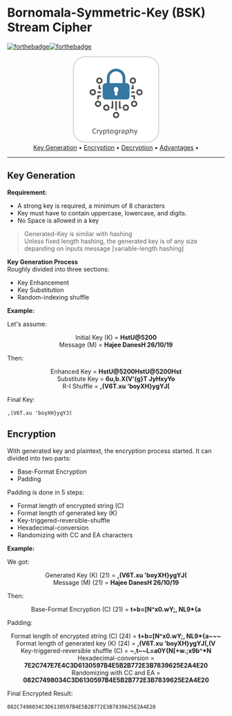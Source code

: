 # Bornomala-Symmetric-Key (BSK) Stream Cipher
[![forthebadge](https://forthebadge.com/images/badges/made-with-c-plus-plus.svg)](https://forthebadge.com)[![forthebadge](https://forthebadge.com/images/badges/built-with-love.svg)](https://forthebadge.com)

<p align = "center">
<img src = "images/crypto.jpg" width = "200"> <br> 
<a href="#key-generation">Key Generation</a> • <a href="#encryption">Encryption</a> • <a href="#decryption">Decryption</a> • <a href="#advantages">Advantages</a> •
</p>

---
Key Generation
---

**Requirement:**
- A strong key is required, a minimum of 8 characters
- Key must have to contain uppercase, lowercase, and digits. 
- No Space is allowed in a key

> Generated-Key is similar with hashing <br>
> Unless fixed length hashing, the generated key is of any size depanding on inputs message [variable-length hashing]

**Key Generation Process** <br>
Roughly divided into three sections:
* Key Enhancement
* Key Substitution
* Random-indexing shuffle

**Example:** <br>

 Let's assume:<p align = "center">
  Initial Key (K) = **HstU@5200** <br>
  Message (M) = **Hajee DanesH 26/10/19**
</p>

 Then:<p align = "center">
  Enhanced Key = **HstU@5200HstU@5200Hst** <br>
  Substitute Key = **6u,b.X(V'(g}T JyHxyYo** <br>
  R-I Shuffle = **,(V6T.xu 'boyXH}ygYJ(**
 </p>

 Final Key: 
 ```
 ,(V6T.xu 'boyXH}ygYJ(
 ```

Encryption
--------

With generated key and plaintext, the encryption process started. It can divided into two parts:
* Base-Format Encryption
* Padding <br>

Padding is done in 5 steps:
* Format length of encrypted string (C)
* Format length of generated key (K)
* Key-triggered-reversible-shuffle
* Hexadecimal-conversion
* Randomizing with CC and EA characters

**Example:** <br>

 We got:<p align = "center">
  Generated Key (K) (21) = **,(V6T.xu 'boyXH}ygYJ(** <br>
  Message (M) (21) = **Hajee DanesH 26/10/19**
</p>

 Then:<p align = "center">
  Base-Format Encryption (C) (21) = __t+b=[N^x0.wY;, NL9*{a__ <br>
 </p>
 
 Padding:<p align = "center">
  Format length of encrypted string (C) (24) = __t+b=[N^x0.wY;, NL9*{a~~~__ <br>
  Format length of generated key (K) (24) = **,(V6T.xu 'boyXH}ygYJ(,(V** <br>
  Key-triggered-reversible shuffle (C) = __~,t~~L=a0Y{N[+w.;x9b^*N__ <br>
  Hexadecimal-conversion = **7E2C747E7E4C3D6130597B4E5B2B772E3B7839625E2A4E20** <br>
  Randomizing with CC and EA = **082C7498034C3D6130597B4E5B2B772E3B7839625E2A4E20**
 </p>
 
 Final Encrypted Result:  
 ```
 082C7498034C3D6130597B4E5B2B772E3B7839625E2A4E20
 ```
